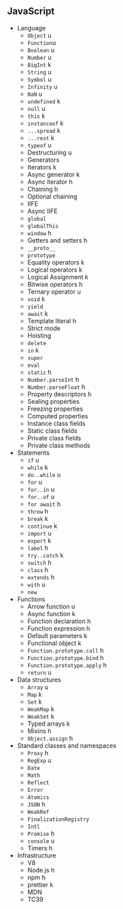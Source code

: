 ## JavaScript

- Language
  - `Object` u
  - `Function`u
  - `Boolean` u
  - `Number` u
  - `BigInt` k
  - `String` u
  - `Symbol` u
  - `Infinity` u
  - `NaN` u
  - `undefined` k
  - `null` u
  - `this` k
  - `instanceof` k
  - `...spread` k
  - `...rest` k
  - `typeof` u
  - Destructuring u
  - Generators
  - Iterators k
  - Async generator k
  - Async iterator h
  - Chaining h
  - Optional chaining
  - IIFE
  - Async IIFE
  - `global`
  - `globalThis`
  - `window` h
  - Getters and setters h
  - `__proto__`
  - `prototype`
  - Equality operators k
  - Logical operators k
  - Logical Assignment k
  - Bitwise operators h
  - Ternary operator u
  - `void` k
  - `yield`
  - `await` k
  - Template literal h
  - Strict mode
  - Hoisting
  - `delete`
  - `in` k
  - `super`
  - `eval`
  - `static` h
  - `Number.parseInt` h
  - `Number.parseFloat` h
  - Property descriptors h
  - Sealing properties
  - Freezing properties
  - Computed properties
  - Instance class fields
  - Static class fields
  - Private class fields
  - Private class methods
- Statements
  - `if` u
  - `while` k
  - `do..while` u
  - `for` u
  - `for..in` u
  - `for..of` u
  - `for await` h
  - `throw` h
  - `break` k
  - `continue` k
  - `import` u
  - `export` k
  - `label` h
  - `try..catch` k
  - `switch` h
  - `class` h
  - `extends` h
  - `with` u
  - `new`
- Functions
  - Arrow function u
  - Async function k
  - Function declaration h
  - Function expression h
  - Default parameters k
  - Functional object k
  - `Function.prototype.call` h
  - `Function.prototype.bind` h
  - `Function.prototype.apply` h
  - `return` u
- Data structures
  - `Array` u
  - `Map` k
  - `Set` k
  - `WeakMap` k
  - `WeakSet` k
  - Typed arrays k
  - Mixins h
  - `Object.assign` h
- Standard classes and namespaces
  - `Proxy` h
  - `RegExp` u
  - `Date`
  - `Math`
  - `Reflect`
  - `Error`
  - `Atomics`
  - `JSON` h
  - `WeakRef`
  - `FinalizationRegistry`
  - `Intl`
  - `Promise` h
  - `console` u
  - Timers h
- Infrastructure
  - V8
  - Node.js h
  - npm h
  - prettier k
  - MDN
  - TC39
